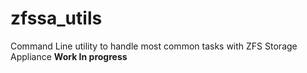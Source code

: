 # zfssa_utils

Command Line utility to handle most common tasks with ZFS Storage Appliance **Work In progress**
